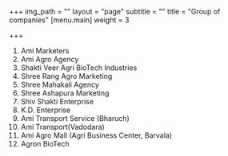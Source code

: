 +++
img_path = ""
layout = "page"
subtitle = ""
title = "Group of companies"
[menu.main]
weight = 3

+++
1. Ami Marketers
 2. Ami Agro Agency
 3. Shakti Veer Agri BioTech Industries
 4. Shree Rang Agro Marketing
 5. Shree Mahakali Agency
 6. Shree Ashapura Marketing
 7. Shiv Shakti Enterprise 
 8. K.D. Enterprise
 9. Ami Transport Service (Bharuch) 
10. Ami Transport(Vadodara)
11. Ami Agro Mall (Agri Business Center, Barvala)
12. Agron BioTech